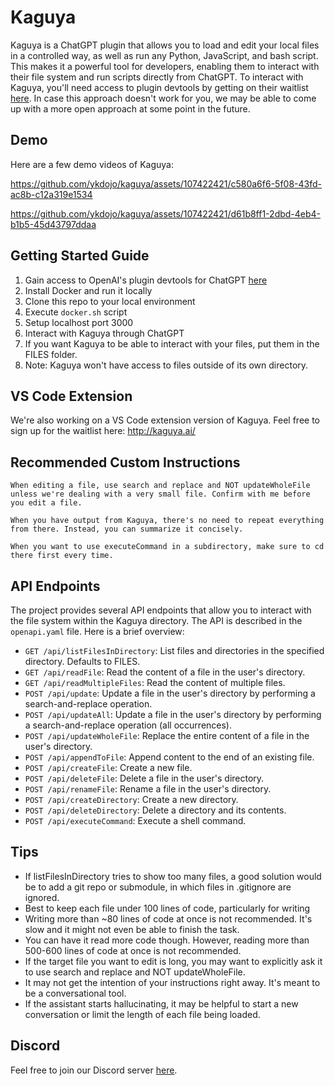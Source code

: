 # Kaguya

Kaguya is a ChatGPT plugin that allows you to load and edit your local files in a controlled way, as well as run any Python, JavaScript, and bash script. This makes it a powerful tool for developers, enabling them to interact with their file system and run scripts directly from ChatGPT. To interact with Kaguya, you'll need access to plugin devtools by getting on their waitlist [here](https://openai.com/waitlist/plugins). In case this approach doesn't work for you, we may be able to come up with a more open approach at some point in the future.

## Demo

Here are a few demo videos of Kaguya: 

https://github.com/ykdojo/kaguya/assets/107422421/c580a6f6-5f08-43fd-ac8b-c12a319e1534

https://github.com/ykdojo/kaguya/assets/107422421/d61b8ff1-2dbd-4eb4-b1b5-45d43797ddaa

## Getting Started Guide

1. Gain access to OpenAI's plugin devtools for ChatGPT [here](https://openai.com/waitlist/plugins)
1. Install Docker and run it locally
1. Clone this repo to your local environment
1. Execute ```docker.sh``` script
1. Setup localhost port 3000
1. Interact with Kaguya through ChatGPT
1. If you want Kaguya to be able to interact with your files, put them in the FILES folder.
1. Note: Kaguya won't have access to files outside of its own directory.

## VS Code Extension

We're also working on a VS Code extension version of Kaguya. Feel free to sign up for the waitlist here: http://kaguya.ai/

## Recommended Custom Instructions 

```
When editing a file, use search and replace and NOT updateWholeFile unless we're dealing with a very small file. Confirm with me before you edit a file.

When you have output from Kaguya, there's no need to repeat everything from there. Instead, you can summarize it concisely.

When you want to use executeCommand in a subdirectory, make sure to cd there first every time.
```

## API Endpoints

The project provides several API endpoints that allow you to interact with the file system within the Kaguya directory. The API is described in the `openapi.yaml` file. Here is a brief overview:

- `GET /api/listFilesInDirectory`: List files and directories in the specified directory. Defaults to FILES.
- `GET /api/readFile`: Read the content of a file in the user's directory.
- `GET /api/readMultipleFiles`: Read the content of multiple files.
- `POST /api/update`: Update a file in the user's directory by performing a search-and-replace operation.
- `POST /api/updateAll`: Update a file in the user's directory by performing a search-and-replace operation (all occurrences).
- `POST /api/updateWholeFile`: Replace the entire content of a file in the user's directory.
- `POST /api/appendToFile`: Append content to the end of an existing file.
- `POST /api/createFile`: Create a new file.
- `POST /api/deleteFile`: Delete a file in the user's directory.
- `POST /api/renameFile`: Rename a file in the user's directory.
- `POST /api/createDirectory`: Create a new directory.
- `POST /api/deleteDirectory`: Delete a directory and its contents.
- `POST /api/executeCommand`: Execute a shell command.

## Tips

- If listFilesInDirectory tries to show too many files, a good solution would be to add a git repo or submodule, in which files in .gitignore are ignored.
- Best to keep each file under 100 lines of code, particularly for writing
- Writing more than ~80 lines of code at once is not recommended. It's slow and it might not even be able to finish the task.
- You can have it read more code though. However, reading more than 500-600 lines of code at once is not recommended.
- If the target file you want to edit is long, you may want to explicitly ask it to use search and replace and NOT updateWholeFile.
- It may not get the intention of your instructions right away. It's meant to be a conversational tool.
- If the assistant starts hallucinating, it may be helpful to start a new conversation or limit the length of each file being loaded.

## Discord

Feel free to join our Discord server [here](https://discord.com/invite/nNtVfKddDD).
